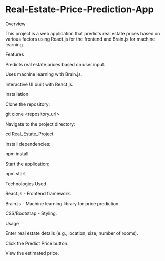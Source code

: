 # Real-Estate-Price-Prediction-App
Overview

This project is a web application that predicts real estate prices based on various factors using React.js for the frontend and Brain.js for machine learning.

Features

Predicts real estate prices based on user input.

Uses machine learning with Brain.js.

Interactive UI built with React.js.

Installation

Clone the repository:

git clone <repository_url>

Navigate to the project directory:

cd Real_Estate_Project

Install dependencies:

npm install

Start the application:

npm start

Technologies Used

React.js - Frontend framework.

Brain.js - Machine learning library for price prediction.

CSS/Bootstrap - Styling.

Usage

Enter real estate details (e.g., location, size, number of rooms).

Click the Predict Price button.

View the estimated price.

